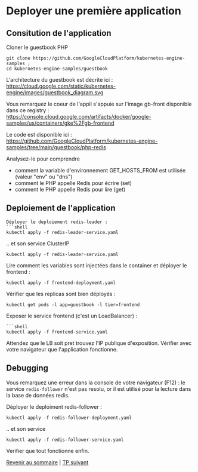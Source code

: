 # Deployer une première application

## Consitution de l'application

Cloner le guestbook PHP
```shell
git clone https://github.com/GoogleCloudPlatform/kubernetes-engine-samples ;
cd kubernetes-engine-samples/guestbook
```

L'architecture du guestbook est décrite ici :
https://cloud.google.com/static/kubernetes-engine/images/guestbook_diagram.svg

Vous remarquez le coeur de l'appli s'appuie sur l'image gb-front disponible dans ce registry : https://console.cloud.google.com/artifacts/docker/google-samples/us/containers/gke%2Fgb-frontend

Le code est disponible ici :
https://github.com/GoogleCloudPlatform/kubernetes-engine-samples/tree/main/guestbook/php-redis

Analysez-le pour comprendre 
* comment la variable d'environnement GET_HOSTS_FROM est utilisée (valeur "env" ou "dns")
* comment le PHP appelle Redis pour écrire (set)
* comment le PHP appelle Redis pour lire (get)

## Deploiement de l'application

```shell
Déployer le deploiement redis-leader :
```shell
kubectl apply -f redis-leader-service.yaml
```
.. et son service ClusterIP
```shell
kubectl apply -f redis-leader-service.yaml
```


Lire comment les variables sont injectées dans le container et déployer le frontend :
```shell
kubectl apply -f frontend-deployment.yaml
```

Vérifier que les replicas sont bien déployés :
```shell
kubectl get pods -l app=guestbook -l tier=frontend
```

Exposer le service frontend (c'est un LoadBalancer) :
```shell):
```shell
kubectl apply -f frontend-service.yaml
```

Attendez que le LB soit pret trouvez l'IP publique d'exposition.
Vérifier avec votre navigateur que l'application fonctionne.

## Debugging
Vous remarquez une erreur dans la console de votre navigateur (F12) : le service `redis-follower` n'est pas resolu, or il est utilisé pour la lecture dans la base de données redis.

Déployer le deploiment redis-follower  :
```shell
kubectl apply -f redis-follower-deployment.yaml
```

.. et son service

```shell
kubectl apply -f redis-follower-service.yaml
```

Verifier que tout fonctionne enfin.

[Revenir au sommaire](../README.md) | [TP suivant](./TP5.md)